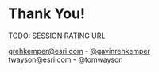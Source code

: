 # Thank You!

TODO: SESSION RATING URL

<p>
    <a href="mailto:grehkemper@esri.com">grehkemper@esri.com</a> -
    <a href="https://twitter.com/gavinrehkemper">@gavinrehkemper <i class="fa fa-twitter" title="Twitter"></i></a> <a href="https://github.com/gavinr"><i class="fa fa-github" title="GitHub"></i></a>
    <br />
    <a href="mailto:twayson@esri.com">twayson@esri.com</a> -
    <a href="https://github.com/tomwayson">@tomwayson</a> <a href="https://twitter.com/tomwayson"><i class="fa fa-twitter" title="Twitter"></i></a> <a href="https://github.com/tomwayson"><i class="fa fa-github" title="GitHub"></i></a>
</p>
